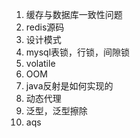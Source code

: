 1. 缓存与数据库一致性问题
2. redis源码
3. 设计模式
4. mysql表锁，行锁，间隙锁
5. volatile 
6. OOM
7. java反射是如何实现的
8. 动态代理
9. 泛型，泛型擦除
10. aqs
